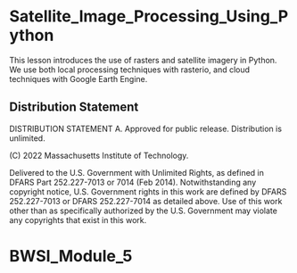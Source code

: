 # Satellite_Image_Processing_Using_Python
This lesson introduces the use of rasters and satellite imagery in Python. We use both local processing techniques with rasterio, and cloud techniques with Google Earth Engine.

## Distribution Statement

DISTRIBUTION STATEMENT A. Approved for public release. Distribution is unlimited.

(C) 2022 Massachusetts Institute of Technology.

Delivered to the U.S. Government with Unlimited Rights, as defined in DFARS Part 252.227-7013 or 7014 (Feb 2014). Notwithstanding any copyright notice, U.S. Government rights in this work are defined by DFARS 252.227-7013 or DFARS 252.227-7014 as detailed above. Use of this work other than as specifically authorized by the U.S. Government may violate any copyrights that exist in this work.
# BWSI_Module_5

